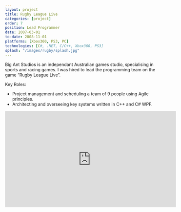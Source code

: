 ```yaml
---
layout: project
title: Rugby League Live
categories: [project]
order: 7
position: Lead Programmer
date: 2007-03-01
to-date: 2008-11-01
platforms: [Xbox360, PS3, PC]
technologies: [C#, .NET, C/C++, Xbox360, PS3]
splash: "/images/rugby/splash.jpg"
---
```


Big Ant Studios is an independant Australian games studio, specialising in sports and racing games. I was hired to lead the programming team on the game “Rugby League Live”.

Key Roles:

* Project management and scheduling a team of 9 people using Agile principles.
* Architecting and overseeing key systems written in C++ and C# WPF.

<div class="container text-center video">
    <div class="row">
        <div class="col-md-12">
            <iframe width="560" height="315" src="http://www.youtube.com/embed/u4GzFAfcSbo" frameborder="0" allowfullscreen></iframe>
        </div>
    </div>
</div>
